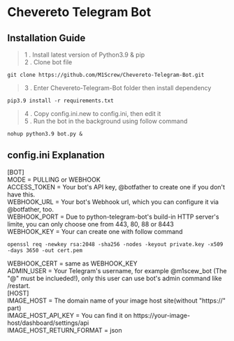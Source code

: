 # Chevereto Telegram Bot   
## Installation Guide   
> 1 . Install latest version of Python3.9 & pip   
> 2 . Clone bot file

    git clone https://github.com/M1Screw/Chevereto-Telegram-Bot.git

> 3 . Enter Chevereto-Telegram-Bot folder then install dependency

    pip3.9 install -r requirements.txt

> 4 . Copy config.ini.new to config.ini, then edit it   
> 5 . Run the bot in the background using follow command

    nohup python3.9 bot.py &

## config.ini Explanation 
[BOT]   
MODE = PULLING or WEBHOOK    
ACCESS_TOKEN = Your bot's API key, @botfather to create one if you don't have this.  
WEBHOOK_URL = Your bot's Webhook url, which you can configure it via @botfather, too.   
WEBHOOK_PORT = Due to python-telegram-bot's build-in HTTP server's limite, you can only choose one from 443, 80, 88 or 8443      
WEBHOOK_KEY = Your can create one with follow command    

    openssl req -newkey rsa:2048 -sha256 -nodes -keyout private.key -x509 -days 3650 -out cert.pem    

WEBHOOK_CERT = same as WEBHOOK_KEY    
ADMIN_USER = Your Telegram's username, for example @m1scew_bot (The "@" must be inclueded!), only this user can use bot's admin command like /restart.   
[HOST]   
IMAGE_HOST = The domain name of your image host site(without "https://" part)   
IMAGE_HOST_API_KEY = You can find it on https://your-image-host/dashboard/settings/api   
IMAGE_HOST_RETURN_FORMAT = json
